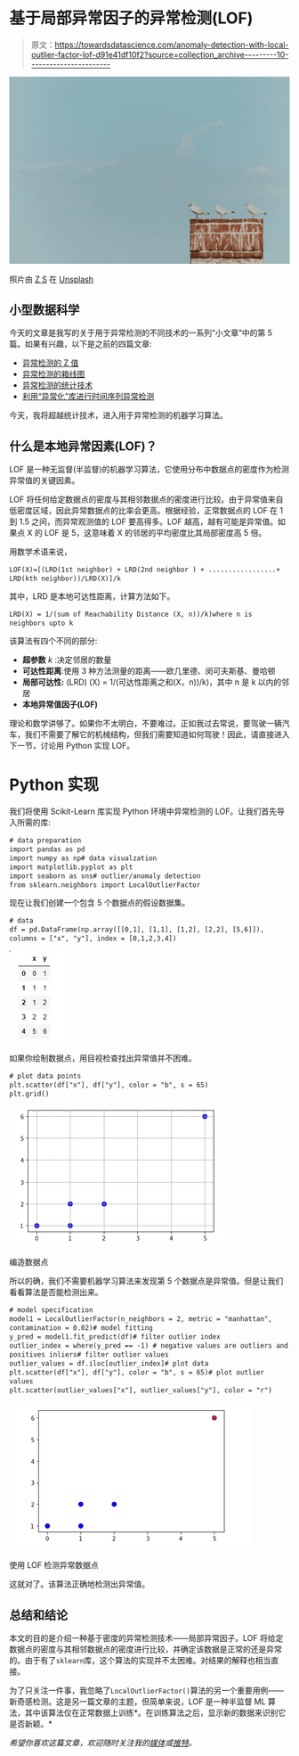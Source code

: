 # 基于局部异常因子的异常检测(LOF)

> 原文：<https://towardsdatascience.com/anomaly-detection-with-local-outlier-factor-lof-d91e41df10f2?source=collection_archive---------10----------------------->

![](img/b60a6084afda0af8a71bbf9d1f7f8038.png)

照片由 [Z S](https://unsplash.com/@kovacsz1?utm_source=medium&utm_medium=referral) 在 [Unsplash](https://unsplash.com?utm_source=medium&utm_medium=referral)

## 小型数据科学

今天的文章是我写的关于用于异常检测的不同技术的一系列“小文章”中的第 5 篇。如果有兴趣，以下是之前的四篇文章:

*   [异常检测的 Z 值](/z-score-for-anomaly-detection-d98b0006f510)
*   [异常检测的箱线图](/boxplot-for-anomaly-detection-9eac783382fd)
*   [异常检测的统计技术](/statistical-techniques-for-anomaly-detection-6ac89e32d17a)
*   [利用“异常化”库进行时间序列异常检测](/time-series-anomaly-detection-with-anomalize-library-67472003c003)

今天，我将超越统计技术，进入用于异常检测的机器学习算法。

## 什么是本地异常因素(LOF)？

LOF 是一种无监督(半监督)的机器学习算法，它使用分布中数据点的密度作为检测异常值的关键因素。

LOF 将任何给定数据点的密度与其相邻数据点的密度进行比较。由于异常值来自低密度区域，因此异常数据点的比率会更高。根据经验，正常数据点的 LOF 在 1 到 1.5 之间，而异常观测值的 LOF 要高得多。LOF 越高，越有可能是异常值。如果点 X 的 LOF 是 5，这意味着 X 的邻居的平均密度比其局部密度高 5 倍。

用数学术语来说，

```
LOF(X)=[(LRD(1st neighbor) + LRD(2nd neighbor ) + .................+ LRD(kth neighbor))/LRD(X)]/k
```

其中，LRD 是本地可达性距离，计算方法如下。

```
LRD(X) = 1/(sum of Reachability Distance (X, n))/k)where n is neighbors upto k
```

该算法有四个不同的部分:

*   **超参数** *k* :决定邻居的数量
*   **可达性距离**:使用 3 种方法测量的距离——欧几里德、闵可夫斯基、曼哈顿
*   **局部可达性:** (LRD) (X) = 1/(可达性距离之和(X，n))/k)，其中 n 是 k 以内的邻居
*   **本地异常值因子(LOF)**

理论和数学讲够了。如果你不太明白，不要难过。正如我过去常说，要驾驶一辆汽车，我们不需要了解它的机械结构，但我们需要知道如何驾驶！因此，请直接进入下一节，讨论用 Python 实现 LOF。

# Python 实现

我们将使用 Scikit-Learn 库实现 Python 环境中异常检测的 LOF。让我们首先导入所需的库:

```
# data preparation
import pandas as pd
import numpy as np# data visualzation
import matplotlib.pyplot as plt
import seaborn as sns# outlier/anomaly detection
from sklearn.neighbors import LocalOutlierFactor
```

现在让我们创建一个包含 5 个数据点的假设数据集。

```
# data
df = pd.DataFrame(np.array([[0,1], [1,1], [1,2], [2,2], [5,6]]), columns = ["x", "y"], index = [0,1,2,3,4])
```

![](img/3afcb24361d1e62dfbbeaaba446ab31c.png)

如果你绘制数据点，用目视检查找出异常值并不困难。

```
# plot data points
plt.scatter(df["x"], df["y"], color = "b", s = 65)
plt.grid()
```

![](img/81f21df285e5fb7079e505aea9324bac.png)

编造数据点

所以的确，我们不需要机器学习算法来发现第 5 个数据点是异常值。但是让我们看看算法是否能检测出来。

```
# model specification
model1 = LocalOutlierFactor(n_neighbors = 2, metric = "manhattan", contamination = 0.02)# model fitting
y_pred = model1.fit_predict(df)# filter outlier index
outlier_index = where(y_pred == -1) # negative values are outliers and positives inliers# filter outlier values
outlier_values = df.iloc[outlier_index]# plot data
plt.scatter(df["x"], df["y"], color = "b", s = 65)# plot outlier values
plt.scatter(outlier_values["x"], outlier_values["y"], color = "r")
```

![](img/b42dffcaf2dbab52b043e0855b521fe7.png)

使用 LOF 检测异常数据点

这就对了。该算法正确地检测出异常值。

## 总结和结论

本文的目的是介绍一种基于密度的异常检测技术——局部异常因子。LOF 将给定数据点的密度与其相邻数据点的密度进行比较，并确定该数据是正常的还是异常的。由于有了`sklearn`库，这个算法的实现并不太困难。对结果的解释也相当直接。

为了只关注一件事，我忽略了`LocalOutlierFactor()`算法的另一个重要用例——新奇感检测。这是另一篇文章的主题，但简单来说，LOF 是一种半监督 ML 算法，其中该算法仅在正常数据上训练*。在训练算法之后，显示新的数据来识别它是否新颖。*

*希望你喜欢这篇文章，欢迎随时关注我的[媒体](https://medium.com/@mab.datasc)或[推特](https://twitter.com/DataEnthus)。*